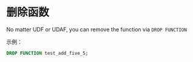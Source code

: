 # 删除函数

No matter UDF or UDAF, you can remove the function via `DROP FUNCTION`

示例：

```sql
DROP FUNCTION test_add_five_5;
```
